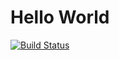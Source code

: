 # Hello World

[![Build Status](https://travis-ci.org/tjoconnr/HelloWorld.svg?branch=master)](https://travis-ci.org/tjoconnr/HelloWorld)